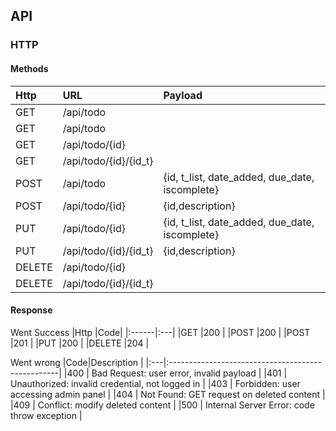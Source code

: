## API

### HTTP

#### Methods
|Http   |URL                    |Payload                                        |
|:------|:----------------------|:----------------------------------------------|
|GET    |/api/todo              |                                               |
|GET    |/api/todo              |                                               |
|GET    |/api/todo/{id}         |                                               |
|GET    |/api/todo/{id}/{id_t}  |                                               |
|POST   |/api/todo              |{id, t_list, date_added, due_date, iscomplete} |
|POST   |/api/todo/{id}         |{id,description}                               |
|PUT    |/api/todo/{id}         |{id, t_list, date_added, due_date, iscomplete} |
|PUT    |/api/todo/{id}/{id_t}  |{id,description}                               |
|DELETE |/api/todo/{id}         |                                               |
|DELETE |/api/todo/{id}/{id_t}  |                                               |

#### Response

Went Success
|Http   |Code|
|:------|:---|
|GET    |200 |
|POST   |200 |
|POST   |201 |
|PUT    |200 |
|DELETE |204 |


Went wrong
|Code|Description                                        |
|:---|:--------------------------------------------------|
|400 | Bad Request: user error, invalid payload          |
|401 | Unauthorized: invalid credential, not logged in   |
|403 | Forbidden: user accessing admin panel             |
|404 | Not Found: GET request on deleted content         |
|409 | Conflict: modify deleted content                  |
|500 | Internal Server Error: code throw exception       |
